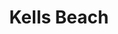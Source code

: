 ---
title: "Kells Beach"
address: "Kells, Cahersiveen, Co. Kerry"
tel: "+353 (0)64 663 1633"
county: "Kerry"
category: "Beaches"
type: "Content"
lat: "52.02353286743164"
lng: "-10.11298942565918"
---